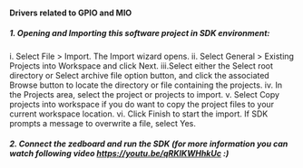 #### Drivers related to GPIO and MIO
##### 1. Opening and Importing this software project in SDK environment:
  i.  Select File > Import. The Import wizard opens.
  ii. Select General > Existing Projects into Workspace and click Next.
  iii.Select either the Select root directory or Select archive file option button, and click the associated Browse button to locate the 
      directory or file containing the projects.
  iv. In the Projects area, select the project or projects to import.
  v.  Select Copy projects into workspace if you do want to copy the project files to your current workspace location.
  vi. Click Finish to start the import. If SDK prompts a message to overwrite a file, select Yes.
##### 2. Connect the zedboard and run the SDK (for more information you can watch following video https://youtu.be/qRKlKWHhkUc :)
